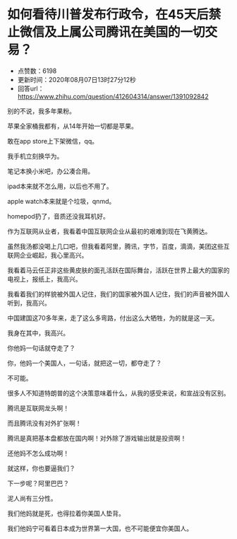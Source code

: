 # 如何看待川普发布行政令，在45天后禁止微信及上属公司腾讯在美国的一切交易？
- 点赞数：6198
- 更新时间：2020年08月07日13时27分12秒
- 回答url：https://www.zhihu.com/question/412604314/answer/1391092842
<body>
 <p data-pid="dwU90N0u">别的不说，我多年果粉。</p>
 <p data-pid="QEUY2Ps3">苹果全家桶我都有，从14年开始一切都是苹果。</p>
 <p data-pid="Cao6M8gS">敢在app store上下架微信，qq。</p>
 <p data-pid="Ayz8zUaj">我手机立刻换华为。</p>
 <p data-pid="WQGAcloz">笔记本换小米吧，办公凑合用。</p>
 <p data-pid="Id3cyntV">ipad本来就不怎么用，以后也不用了。</p>
 <p data-pid="ykZr4MBP">apple watch本来就是个垃圾，qnmd。</p>
 <p data-pid="HsBuwZsr">homepod扔了，音质还没我耳机好。</p>
 <p data-pid="d82oSVzM">作为互联网从业者，我看着中国互联网企业从最初的艰难到现在飞黄腾达。</p>
 <p data-pid="illDdkNn">虽然我汤都没喝上几口吧，但我看着阿里，腾讯，字节，百度，滴滴，美团这些互联网企业崛起，我心里高兴。</p>
 <p data-pid="NOrkVitf">我看着马云任正非这些黄皮肤的面孔活跃在国际舞台，活跃在世界上最大的国家的电视上，报纸上，我高兴。</p>
 <p data-pid="RKuOk7JQ">我看着我们的样貌被外国人记住，我们的国家被外国人记住，我们的声音被外国人听到，我高兴。</p>
 <p data-pid="MRcEypsp">中国建国这70多年来，走了这么多弯路，付出这么大牺牲，为的就是这一天。</p>
 <p data-pid="QiFDZVB9">我身在其中，我高兴。</p>
 <p data-pid="iovHHCBN">你他妈一句话就夺走了？</p>
 <p data-pid="elzMnMsb">你，他妈一个美国人，一句话，就把这一切，都夺走了？</p>
 <p data-pid="30A_PL1X">不可能。</p>
 <p data-pid="MPdOTxvh">很多人不知道特朗普的这个决策意味着什么，从我的感受来说，和宣战没有区别。</p>
 <p data-pid="vNDcdrTQ">腾讯是互联网龙头啊！</p>
 <p data-pid="UhmwOGCg">而且腾讯没有对外扩张啊！</p>
 <p data-pid="JNsgMmGi">腾讯是真把基本盘都放在国内啊！对外除了游戏输出就是投资啊！</p>
 <p data-pid="zNRvLbrJ">还他妈不怎么成功啊！</p>
 <p data-pid="n6YtGv08">就这样，你也要逼我们？</p>
 <p data-pid="Z_ExaFv6">下一步呢？阿里巴巴？</p>
 <p data-pid="BYPJ4lSr">泥人尚有三分性。</p>
 <p data-pid="Wyq5ny4h">我们他妈就是死，也得拉着你美国人垫背。</p>
 <p data-pid="Wf53HExS">我们他妈宁可看着日本成为世界第一大国，也不可能便宜你美国人。</p>
</body>